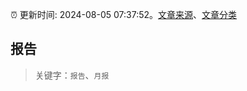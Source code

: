 :alarm_clock: 更新时间: 2024-08-05 07:37:52。[文章来源](/README.md)、[文章分类](/TAGS.md)

## 报告


> 关键字：`报告`、`月报`



